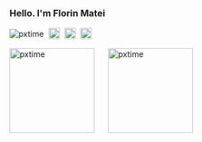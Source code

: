 <div style="display: flex; flex-direction: column; gap: 16px;">
  <div style="font-size: 16px; font-weight: bold;">Hello. I'm Florin Matei</div>
<div style="display: flex; gap: 8px; align-items:center">
  <img src="https://komarev.com/ghpvc/?username=pxtime&label=Profile%20views&color=0e75b6&style=flat" alt="pxtime" style="width: unset" />
  <a href="https://linkedin.com/in/fmatei" target="blank"><img align="center" src="https://raw.githubusercontent.com/rahuldkjain/github-profile-readme-generator/master/src/images/icons/Social/linked-in-alt.svg" alt="fmatei" height="20" width="20" /></a>
<a href="https://fb.com/iflorinmatei" target="blank"><img align="center" src="https://raw.githubusercontent.com/rahuldkjain/github-profile-readme-generator/master/src/images/icons/Social/facebook.svg" alt="iflorinmatei" height="20" width="20" /></a>
<a href="https://www.youtube.com/c/pixeltimetutorials4390" target="blank"><img align="center" src="https://raw.githubusercontent.com/rahuldkjain/github-profile-readme-generator/master/src/images/icons/Social/youtube.svg" alt="pixeltimetutorials4390" height="20" width="20" /></a>
</div>
<div style="display: flex; gap: 24px;">
  <img align="center" src="https://github-readme-stats.vercel.app/api/top-langs?username=pxtime&show_icons=true&locale=en&layout=compact" alt="pxtime" height="150px" />
<img align="center" src="https://github-readme-streak-stats.herokuapp.com/?user=pxtime&" alt="pxtime" height="150px" />
</div>
</div>

